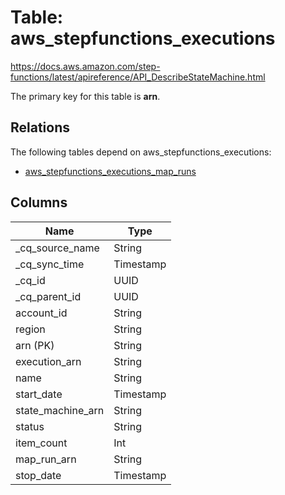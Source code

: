 # Table: aws_stepfunctions_executions

https://docs.aws.amazon.com/step-functions/latest/apireference/API_DescribeStateMachine.html

The primary key for this table is **arn**.

## Relations

The following tables depend on aws_stepfunctions_executions:
  - [aws_stepfunctions_executions_map_runs](aws_stepfunctions_executions_map_runs.md)

## Columns

| Name          | Type          |
| ------------- | ------------- |
|_cq_source_name|String|
|_cq_sync_time|Timestamp|
|_cq_id|UUID|
|_cq_parent_id|UUID|
|account_id|String|
|region|String|
|arn (PK)|String|
|execution_arn|String|
|name|String|
|start_date|Timestamp|
|state_machine_arn|String|
|status|String|
|item_count|Int|
|map_run_arn|String|
|stop_date|Timestamp|
